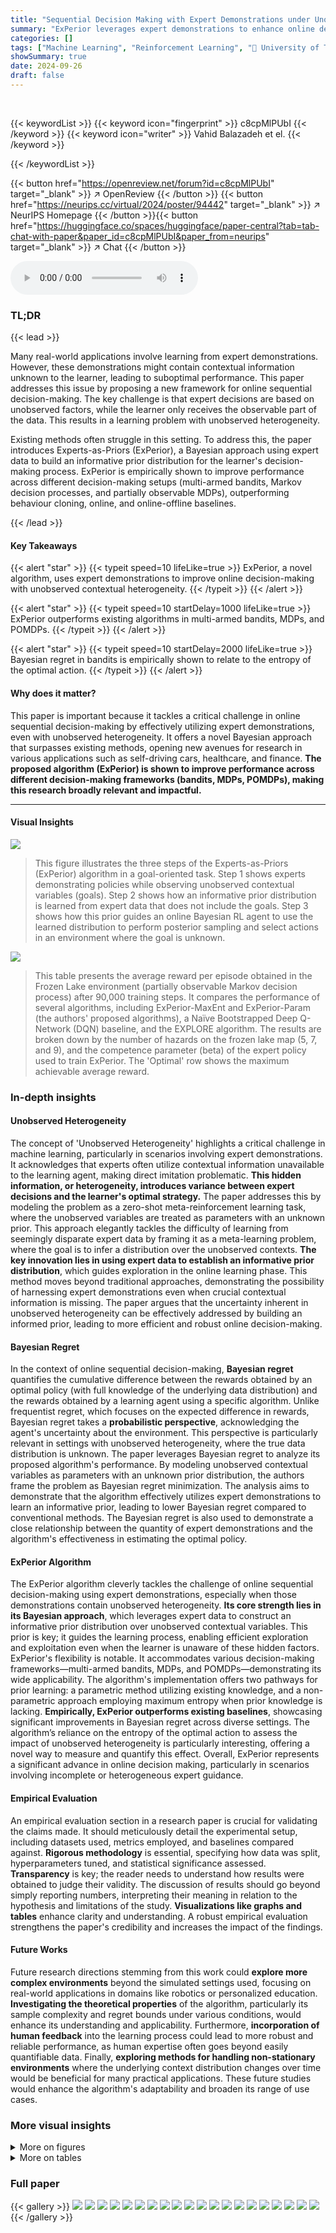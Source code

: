 ```yaml
---
title: "Sequential Decision Making with Expert Demonstrations under Unobserved Heterogeneity"
summary: "ExPerior leverages expert demonstrations to enhance online decision-making, even when experts use hidden contextual information unseen by the learner."
categories: []
tags: ["Machine Learning", "Reinforcement Learning", "🏢 University of Toronto",]
showSummary: true
date: 2024-09-26
draft: false
---
```


<br>

{{< keywordList >}}
{{< keyword icon="fingerprint" >}} c8cpMlPUbI {{< /keyword >}}
{{< keyword icon="writer" >}} Vahid Balazadeh et el. {{< /keyword >}}
 
{{< /keywordList >}}

{{< button href="https://openreview.net/forum?id=c8cpMlPUbI" target="_blank" >}}
↗ OpenReview
{{< /button >}}
{{< button href="https://neurips.cc/virtual/2024/poster/94442" target="_blank" >}}
↗ NeurIPS Homepage
{{< /button >}}{{< button href="https://huggingface.co/spaces/huggingface/paper-central?tab=tab-chat-with-paper&paper_id=c8cpMlPUbI&paper_from=neurips" target="_blank" >}}
↗ Chat
{{< /button >}}



<audio controls>
    <source src="https://ai-paper-reviewer.com/c8cpMlPUbI/podcast.wav" type="audio/wav">
    Your browser does not support the audio element.
</audio>


### TL;DR


{{< lead >}}

Many real-world applications involve learning from expert demonstrations. However, these demonstrations might contain contextual information unknown to the learner, leading to suboptimal performance. This paper addresses this issue by proposing a new framework for online sequential decision-making. The key challenge is that expert decisions are based on unobserved factors, while the learner only receives the observable part of the data. This results in a learning problem with unobserved heterogeneity. 

Existing methods often struggle in this setting.  To address this, the paper introduces Experts-as-Priors (ExPerior), a Bayesian approach using expert data to build an informative prior distribution for the learner's decision-making process.  ExPerior is empirically shown to improve performance across different decision-making setups (multi-armed bandits, Markov decision processes, and partially observable MDPs), outperforming behaviour cloning, online, and online-offline baselines.

{{< /lead >}}


#### Key Takeaways

{{< alert "star" >}}
{{< typeit speed=10 lifeLike=true >}} ExPerior, a novel algorithm, uses expert demonstrations to improve online decision-making with unobserved contextual heterogeneity. {{< /typeit >}}
{{< /alert >}}

{{< alert "star" >}}
{{< typeit speed=10 startDelay=1000 lifeLike=true >}} ExPerior outperforms existing algorithms in multi-armed bandits, MDPs, and POMDPs. {{< /typeit >}}
{{< /alert >}}

{{< alert "star" >}}
{{< typeit speed=10 startDelay=2000 lifeLike=true >}} Bayesian regret in bandits is empirically shown to relate to the entropy of the optimal action. {{< /typeit >}}
{{< /alert >}}

#### Why does it matter?
This paper is important because it tackles a critical challenge in online sequential decision-making by effectively utilizing expert demonstrations, even with unobserved heterogeneity.  It offers a novel Bayesian approach that surpasses existing methods, opening new avenues for research in various applications such as self-driving cars, healthcare, and finance. **The proposed algorithm (ExPerior) is shown to improve performance across different decision-making frameworks (bandits, MDPs, POMDPs), making this research broadly relevant and impactful.**

------
#### Visual Insights



![](https://ai-paper-reviewer.com/c8cpMlPUbI/figures_1_1.jpg)

> This figure illustrates the three steps of the Experts-as-Priors (ExPerior) algorithm in a goal-oriented task.  Step 1 shows experts demonstrating policies while observing unobserved contextual variables (goals). Step 2 shows how an informative prior distribution is learned from expert data that does not include the goals. Step 3 shows how this prior guides an online Bayesian RL agent to use the learned distribution to perform posterior sampling and select actions in an environment where the goal is unknown.





![](https://ai-paper-reviewer.com/c8cpMlPUbI/tables_4_1.jpg)

> This table presents the average reward per episode obtained in the Frozen Lake environment (partially observable Markov decision process) after 90,000 training steps.  It compares the performance of several algorithms, including ExPerior-MaxEnt and ExPerior-Param (the authors' proposed algorithms), a Naïve Bootstrapped Deep Q-Network (DQN) baseline, and the EXPLORE algorithm. The results are broken down by the number of hazards on the frozen lake map (5, 7, and 9), and the competence parameter (beta) of the expert policy used to train ExPerior.  The 'Optimal' row shows the maximum achievable average reward.





### In-depth insights


#### Unobserved Heterogeneity
The concept of 'Unobserved Heterogeneity' highlights a critical challenge in machine learning, particularly in scenarios involving expert demonstrations.  It acknowledges that experts often utilize contextual information unavailable to the learning agent, making direct imitation problematic. **This hidden information, or heterogeneity, introduces variance between expert decisions and the learner's optimal strategy.** The paper addresses this by modeling the problem as a zero-shot meta-reinforcement learning task, where the unobserved variables are treated as parameters with an unknown prior. This approach elegantly tackles the difficulty of learning from seemingly disparate expert data by framing it as a meta-learning problem, where the goal is to infer a distribution over the unobserved contexts. **The key innovation lies in using expert data to establish an informative prior distribution**, which guides exploration in the online learning phase. This method moves beyond traditional approaches, demonstrating the possibility of harnessing expert demonstrations even when crucial contextual information is missing.  The paper argues that the uncertainty inherent in unobserved heterogeneity can be effectively addressed by building an informed prior, leading to more efficient and robust online decision-making.

#### Bayesian Regret
In the context of online sequential decision-making, **Bayesian regret** quantifies the cumulative difference between the rewards obtained by an optimal policy (with full knowledge of the underlying data distribution) and the rewards obtained by a learning agent using a specific algorithm.  Unlike frequentist regret, which focuses on the expected difference in rewards, Bayesian regret takes a **probabilistic perspective**, acknowledging the agent's uncertainty about the environment.  This perspective is particularly relevant in settings with unobserved heterogeneity, where the true data distribution is unknown. The paper leverages Bayesian regret to analyze its proposed algorithm's performance. By modeling unobserved contextual variables as parameters with an unknown prior distribution, the authors frame the problem as Bayesian regret minimization. The analysis aims to demonstrate that the algorithm effectively utilizes expert demonstrations to learn an informative prior, leading to lower Bayesian regret compared to conventional methods. The Bayesian regret is also used to demonstrate a close relationship between the quantity of expert demonstrations and the algorithm's effectiveness in estimating the optimal policy.

#### ExPerior Algorithm
The ExPerior algorithm cleverly tackles the challenge of online sequential decision-making using expert demonstrations, especially when those demonstrations contain unobserved heterogeneity.  **Its core strength lies in its Bayesian approach**, which leverages expert data to construct an informative prior distribution over unobserved contextual variables. This prior is key; it guides the learning process, enabling efficient exploration and exploitation even when the learner is unaware of these hidden factors.  ExPerior's flexibility is notable. It accommodates various decision-making frameworks—multi-armed bandits, MDPs, and POMDPs—demonstrating its wide applicability.  The algorithm's implementation offers two pathways for prior learning: a parametric method utilizing existing knowledge, and a non-parametric approach employing maximum entropy when prior knowledge is lacking.  **Empirically, ExPerior outperforms existing baselines**, showcasing significant improvements in Bayesian regret across diverse settings.  The algorithm’s reliance on the entropy of the optimal action to assess the impact of unobserved heterogeneity is particularly interesting, offering a novel way to measure and quantify this effect.  Overall, ExPerior represents a significant advance in online decision making, particularly in scenarios involving incomplete or heterogeneous expert guidance.

#### Empirical Evaluation
An empirical evaluation section in a research paper is crucial for validating the claims made.  It should meticulously detail the experimental setup, including datasets used, metrics employed, and baselines compared against.  **Rigorous methodology** is essential, specifying how data was split, hyperparameters tuned, and statistical significance assessed.  **Transparency** is key; the reader needs to understand how results were obtained to judge their validity.  The discussion of results should go beyond simply reporting numbers, interpreting their meaning in relation to the hypothesis and limitations of the study. **Visualizations like graphs and tables** enhance clarity and understanding.  A robust empirical evaluation strengthens the paper's credibility and increases the impact of the findings.

#### Future Works
Future research directions stemming from this work could **explore more complex environments** beyond the simulated settings used, focusing on real-world applications in domains like robotics or personalized education.  **Investigating the theoretical properties** of the algorithm, particularly its sample complexity and regret bounds under various conditions, would enhance its understanding and applicability.  Furthermore, **incorporation of human feedback** into the learning process could lead to more robust and reliable performance, as human expertise often goes beyond easily quantifiable data.  Finally, **exploring methods for handling non-stationary environments** where the underlying context distribution changes over time would be beneficial for many practical applications.  These future studies would enhance the algorithm's adaptability and broaden its range of use cases.


### More visual insights

<details>
<summary>More on figures
</summary>


![](https://ai-paper-reviewer.com/c8cpMlPUbI/figures_5_1.jpg)

> This figure compares the Bayesian regret (a measure of the algorithm's performance) of different algorithms for solving a multi-armed bandit problem with 10 arms. Each arm has a probability of success (reward) that's unknown to the algorithm, and the goal is to maximize the cumulative reward over a series of pulls.  The algorithms are categorized into three groups based on the entropy of their prior distribution over these unknown probabilities.  The x-axis represents the different algorithms including ExPerior, Oracle-TS, and several baselines. The y-axis represents the Bayesian regret. The bars are colored and grouped by entropy level (low, mid, high) to visually show the effect of entropy on regret.  The results show that ExPerior achieves the lowest regret across the range of entropy levels. 


![](https://ai-paper-reviewer.com/c8cpMlPUbI/figures_6_1.jpg)

> This figure presents an empirical analysis of the Bayesian regret achieved by the Experts-as-Priors algorithm (ExPerior) in Bernoulli bandit settings.  Panel (a) shows three subplots illustrating how the regret changes with the number of arms (K), the entropy of the optimal action, and the number of episodes (T).  Panel (b) plots the theoretical regret bound derived in Theorem 2 against the entropy of the optimal action, demonstrating a linear relationship that aligns with the results observed in the middle subplot of panel (a).


![](https://ai-paper-reviewer.com/c8cpMlPUbI/figures_9_1.jpg)

> This figure shows the average reward per episode achieved by different reinforcement learning algorithms over 2000 episodes in the Deep Sea environment. The Deep Sea environment is a grid world where the agent starts at the top left and must navigate to a goal at the bottom. The goal's location varies across four different conditions, with the goal being located at the rightmost column, uniformly at the rightmost quarter of columns, uniformly at the rightmost half of columns, and uniformly at random across all columns.  The figure compares the performance of ExPerior (with both maximum entropy and parametric prior approaches) to several baselines, including Naïve Boot-DQN and EXPLORE. The results demonstrate that ExPerior consistently outperforms these baselines across all four goal location distributions.


</details>




<details>
<summary>More on tables
</summary>


![](https://ai-paper-reviewer.com/c8cpMlPUbI/tables_6_1.jpg)
> This table presents ablation study results on the robustness of the ExPerior algorithm to different expert model specifications.  It compares the performance of ExPerior-MaxEnt and ExPerior-Param under three expert types: optimal, noisily rational, and random-optimal. The random-optimal experts act optimally with a probability γ (varying from 0.0 to 0.75), and randomly otherwise.  The results show the effect of the hyperparameter β on the algorithms' performance across different expert types and levels of optimality.

![](https://ai-paper-reviewer.com/c8cpMlPUbI/tables_7_1.jpg)
> This table presents the Bayesian regret for different prior distributions (Low, Mid, and High Entropy) using ExPerior-Param and ExPerior-MaxEnt methods with various parametric priors (Gamma, Beta-SGLD, Normal).  It also includes results from Oracle-TS, a method with access to the true prior.  The results demonstrate that ExPerior-MaxEnt, which employs a non-parametric maximum entropy approach, consistently outperforms ExPerior-Param, particularly when the parametric prior is misspecified. This highlights the robustness and advantage of the non-parametric method in scenarios where prior knowledge is uncertain or inaccurate.

![](https://ai-paper-reviewer.com/c8cpMlPUbI/tables_8_1.jpg)
> This table presents the average reward per episode achieved by different reinforcement learning algorithms in the Frozen Lake environment after 90,000 training steps. The Frozen Lake environment is a partially observable Markov decision process (POMDP) where an agent needs to navigate to a goal while avoiding hazards. The table compares the performance of ExPerior-MaxEnt, ExPerior-Param, Naïve Boot-DQN, and EXPLORE across different settings with varying numbers of hazards and competence levels (β) of the expert demonstrations.  The results show the average reward and standard deviation for each algorithm and setting, indicating the effectiveness of ExPerior in leveraging expert data to enhance performance.

</details>




### Full paper

{{< gallery >}}
<img src="https://ai-paper-reviewer.com/c8cpMlPUbI/1.png" class="grid-w50 md:grid-w33 xl:grid-w25" />
<img src="https://ai-paper-reviewer.com/c8cpMlPUbI/2.png" class="grid-w50 md:grid-w33 xl:grid-w25" />
<img src="https://ai-paper-reviewer.com/c8cpMlPUbI/3.png" class="grid-w50 md:grid-w33 xl:grid-w25" />
<img src="https://ai-paper-reviewer.com/c8cpMlPUbI/4.png" class="grid-w50 md:grid-w33 xl:grid-w25" />
<img src="https://ai-paper-reviewer.com/c8cpMlPUbI/5.png" class="grid-w50 md:grid-w33 xl:grid-w25" />
<img src="https://ai-paper-reviewer.com/c8cpMlPUbI/6.png" class="grid-w50 md:grid-w33 xl:grid-w25" />
<img src="https://ai-paper-reviewer.com/c8cpMlPUbI/7.png" class="grid-w50 md:grid-w33 xl:grid-w25" />
<img src="https://ai-paper-reviewer.com/c8cpMlPUbI/8.png" class="grid-w50 md:grid-w33 xl:grid-w25" />
<img src="https://ai-paper-reviewer.com/c8cpMlPUbI/9.png" class="grid-w50 md:grid-w33 xl:grid-w25" />
<img src="https://ai-paper-reviewer.com/c8cpMlPUbI/10.png" class="grid-w50 md:grid-w33 xl:grid-w25" />
<img src="https://ai-paper-reviewer.com/c8cpMlPUbI/11.png" class="grid-w50 md:grid-w33 xl:grid-w25" />
<img src="https://ai-paper-reviewer.com/c8cpMlPUbI/12.png" class="grid-w50 md:grid-w33 xl:grid-w25" />
<img src="https://ai-paper-reviewer.com/c8cpMlPUbI/13.png" class="grid-w50 md:grid-w33 xl:grid-w25" />
<img src="https://ai-paper-reviewer.com/c8cpMlPUbI/14.png" class="grid-w50 md:grid-w33 xl:grid-w25" />
<img src="https://ai-paper-reviewer.com/c8cpMlPUbI/15.png" class="grid-w50 md:grid-w33 xl:grid-w25" />
<img src="https://ai-paper-reviewer.com/c8cpMlPUbI/16.png" class="grid-w50 md:grid-w33 xl:grid-w25" />
<img src="https://ai-paper-reviewer.com/c8cpMlPUbI/17.png" class="grid-w50 md:grid-w33 xl:grid-w25" />
<img src="https://ai-paper-reviewer.com/c8cpMlPUbI/18.png" class="grid-w50 md:grid-w33 xl:grid-w25" />
<img src="https://ai-paper-reviewer.com/c8cpMlPUbI/19.png" class="grid-w50 md:grid-w33 xl:grid-w25" />
<img src="https://ai-paper-reviewer.com/c8cpMlPUbI/20.png" class="grid-w50 md:grid-w33 xl:grid-w25" />
{{< /gallery >}}